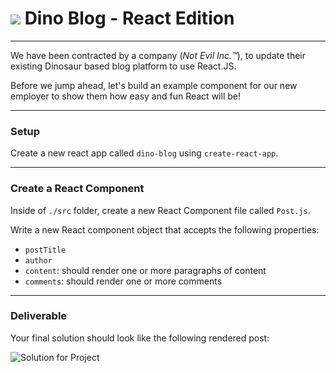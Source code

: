 # ![](https://ga-dash.s3.amazonaws.com/production/assets/logo-9f88ae6c9c3871690e33280fcf557f33.png)    Dino Blog - React Edition

----

We have been contracted by a company (*Not Evil Inc.™*), to update their existing Dinosaur based blog platform to use React.JS. 

Before we jump ahead, let's build an example component for our new employer to show them how easy and fun React will be!

----
### Setup

Create a new react app called `dino-blog` using `create-react-app`.

----
### Create a React Component

Inside of `./src` folder, create a new React Component file called `Post.js`.

Write a new React component object that accepts the following properties:

- `postTitle`
- `author`
- `content`: should render one or more paragraphs of content
- `comments`: should render one or more comments


----
### Deliverable
Your final solution should look like the following rendered post:

![Solution for Project](images/props_solution.png)
